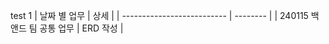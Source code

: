 
test
1
| 날짜 별 업무               | 상세     |
| -------------------------- | -------- |
| 240115 백앤드 팀 공통 업무 | ERD 작성 |
